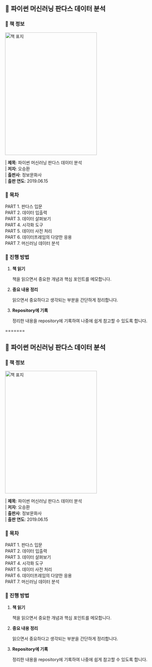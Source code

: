 <h2>📒 파이썬 머신러닝 판다스 데이터 분석</h2>

<h3>📝 책 정보</h3>
<img src="https://github.com/tae2On/Technical_Books_Notes/raw/main/책_표지/Python_Machine_Learning_with_Pandas_Data_Analysis.png" alt="책 표지" style="width: 300px; height: 400px;">

| **제목**: 파이썬 머신러닝 판다스 데이터 분석<br>
| **저자**: 오승환<br>
| **출판사**: 정보문화사<br>
| **출판 연도**: 2019.06.15


<h3>📝 목차</h3>
PART 1. 판다스 입문<br>
PART 2. 데이터 입출력<br>
PART 3. 데이터 살펴보기<br>
PART 4. 시각화 도구<br>
PART 5. 데이터 사전 처리<br> 
PART 6. 데이터프레임의 다양한 응용<br>
PART 7. 머신러닝 데이터 분석

<h3>📝 진행 방법</h3>
<ol>
  <li><strong>책 읽기</strong>  
      <p>책을 읽으면서 중요한 개념과 핵심 포인트를 메모합니다.</p>
  </li>
  <li><strong>중요 내용 정리</strong>  
      <p>읽으면서 중요하다고 생각되는 부분을 간단하게 정리합니다.</p>
  </li>
  <li><strong>Repository에 기록</strong>  
      <p>정리한 내용을 repository에 기록하여 나중에 쉽게 참고할 수 있도록 합니다.</p>
  </li>
</ol>
=======
<h2>📒 파이썬 머신러닝 판다스 데이터 분석</h2>

<h3>📝 책 정보</h3>
<img src="https://github.com/tae2On/Technical_Books_Notes/raw/main/책_표지/Python_Machine_Learning_with_Pandas_Data_Analysis.png" alt="책 표지" style="width: 300px; height: 400px;">

| **제목**: 파이썬 머신러닝 판다스 데이터 분석<br>
| **저자**: 오승환<br>
| **출판사**: 정보문화사<br>
| **출판 연도**: 2019.06.15


<h3>📝 목차</h3>
PART 1. 판다스 입문<br>
PART 2. 데이터 입출력<br>
PART 3. 데이터 살펴보기<br>
PART 4. 시각화 도구<br>
PART 5. 데이터 사전 처리<br> 
PART 6. 데이터프레임의 다양한 응용<br>
PART 7. 머신러닝 데이터 분석

<h3>📝 진행 방법</h3>
<ol>
  <li><strong>책 읽기</strong>  
      <p>책을 읽으면서 중요한 개념과 핵심 포인트를 메모합니다.</p>
  </li>
  <li><strong>중요 내용 정리</strong>  
      <p>읽으면서 중요하다고 생각되는 부분을 간단하게 정리합니다.</p>
  </li>
  <li><strong>Repository에 기록</strong>  
      <p>정리한 내용을 repository에 기록하여 나중에 쉽게 참고할 수 있도록 합니다.</p>
  </li>
</ol>
